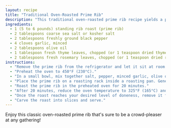 ```yaml
---
layout: recipe
title: "Traditional Oven-Roasted Prime Rib"
description: "This traditional oven-roasted prime rib recipe yields a perfectly tender, juicy, and flavorful roast, ideal for special occasions or a family dinner."
ingredients:
  - 1 (5 to 6 pounds) standing rib roast (prime rib)
  - 2 tablespoons coarse sea salt or kosher salt
  - 2 tablespoons freshly ground black pepper
  - 4 cloves garlic, minced
  - 2 tablespoons olive oil
  - 1 tablespoon fresh thyme leaves, chopped (or 1 teaspoon dried thyme)
  - 2 tablespoons fresh rosemary leaves, chopped (or 1 teaspoon dried rosemary)
instructions:
  - "Remove the prime rib from the refrigerator and let it sit at room temperature for about 2 hours before cooking. This ensures even cooking."
  - "Preheat the oven to 450°F (230°C)."
  - "In a small bowl, mix together salt, pepper, minced garlic, olive oil, thyme, and rosemary to create a rub."
  - "Place the prime rib on a roasting rack inside a roasting pan. Generously coat the outside of the rib roast with the herb and garlic rub."
  - "Roast the prime rib in the preheated oven for 20 minutes."
  - "After 20 minutes, reduce the oven temperature to 325°F (165°C) and continue roasting. Estimate about 15 minutes of cooking time per pound for medium-rare."
  - "Once the roast reaches your desired level of doneness, remove it from the oven and let it rest for at least 20 minutes before carving. This allows the juices to redistribute throughout the meat."
  - "Carve the roast into slices and serve."
---
```


Enjoy this classic oven-roasted prime rib that's sure to be a crowd-pleaser at any gathering! 

